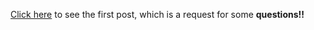 [Click here](http://blogs.msdn.com/csharpfaq/archive/2004/03/06/85249.aspx) to see the first post, which is a request for some **questions!!**
